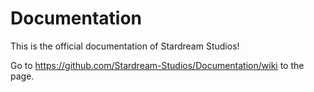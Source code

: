 # Documentation

This is the official documentation of Stardream Studios!

Go to https://github.com/Stardream-Studios/Documentation/wiki to the page.

